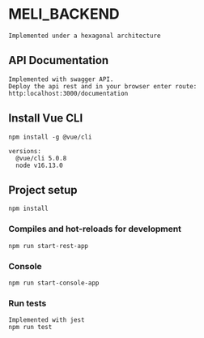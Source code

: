 # MELI_BACKEND

```
Implemented under a hexagonal architecture
```

## API Documentation
```
Implemented with swagger API.
Deploy the api rest and in your browser enter route:  http:localhost:3000/documentation
```

## Install Vue CLI
```
npm install -g @vue/cli

versions: 
  @vue/cli 5.0.8
  node v16.13.0
```

## Project setup
```
npm install
```

### Compiles and hot-reloads for development
```
npm run start-rest-app
```

### Console
```
npm run start-console-app
```

### Run tests
```
Implemented with jest
npm run test
```
